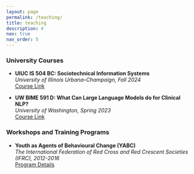 ```yaml
---
layout: page
permalink: /teaching/
title: teaching
description: #
nav: true
nav_order: 5
---
```


### University Courses
- **UIUC IS 504 BC: Sociotechnical Information Systems**  
  *University of Illinois Urbana–Champaign, Fall 2024*  
  [Course Link](https://canvas.illinois.edu/courses/48483)


- **UW BIME 591 D: What Can Large Language Models do for Clinical NLP?**  
  *University of Washington, Spring 2023*  
  [Course Link](https://canvas.uw.edu/courses/1632747)

### Workshops and Training Programs

- **Youth as Agents of Behavioural Change (YABC)**  
  *The International Federation of Red Cross and Red Crescent Societies (IFRC), 2012-2016*  
  [Program Details](https://www.ifrc.org/our-work/inclusion-protection-and-engagement/education/youth-agents-behavioural-change)
